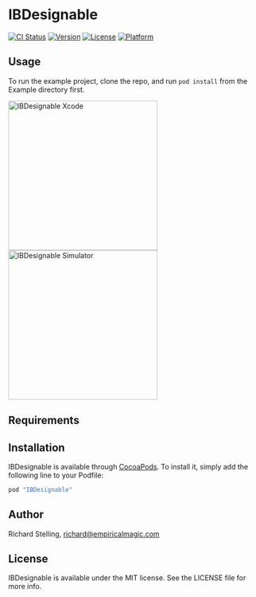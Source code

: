 # IBDesignable

[![CI Status](http://img.shields.io/travis/rjstelling/ibdesignable.svg?style=flat)](https://travis-ci.org/rjstelling/ibdesignable)
[![Version](https://img.shields.io/cocoapods/v/IBDesignable.svg?style=flat)](http://cocoapods.org/pods/IBDesignable)
[![License](https://img.shields.io/cocoapods/l/IBDesignable.svg?style=flat)](http://cocoapods.org/pods/IBDesignable)
[![Platform](https://img.shields.io/cocoapods/p/IBDesignable.svg?style=flat)](http://cocoapods.org/pods/IBDesignable)

## Usage

To run the example project, clone the repo, and run `pod install` from the Example directory first.

<img src="https://raw.githubusercontent.com/rjstelling/ibdesignable/assets/Screen%20Shots/xcode.png" alt="IBDesignable Xcode" title="IBDesignable Xcode" height="300" style="display: inline">

<img src="https://raw.githubusercontent.com/rjstelling/ibdesignable/assets/Screen%20Shots/simulator.png" alt="IBDesignable Simulator" title="IBDesignable Simulator" height="300" style="display: inline">

## Requirements

## Installation

IBDesignable is available through [CocoaPods](http://cocoapods.org). To install
it, simply add the following line to your Podfile:

```ruby
pod "IBDesignable"
```

## Author

Richard Stelling, richard@empiricalmagic.com

## License

IBDesignable is available under the MIT license. See the LICENSE file for more info.
